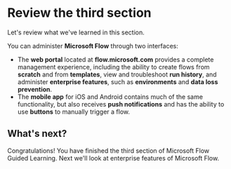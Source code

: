 <properties
   pageTitle="Review this section | Microsoft Flow"
   description="Review what you learned in this section of the Guided Learning for Microsoft Flow."
   services=""
   suite="flow"
   documentationCenter="na"
   authors="camsoper"
   manager="anneta"
   editor=""
   tags=""
   featuredVideoId=""
   courseDuration="3m"/>

<tags
   ms.service="flow"
   ms.devlang="na"
   ms.topic="get-started-article"
   ms.tgt_pltfrm="na"
   ms.workload="na"
   ms.date="11/22/2016"
   ms.author="casoper"/>

# Review the third section

Let's review what we've learned in this section.

You can administer **Microsoft Flow** through two interfaces: 

* The **web portal** located at **flow.microsoft.com** provides a complete management experience, including the ability to create flows from **scratch** and from **templates**, view and troubleshoot **run history**, and administer **enterprise features**, such as **environments** and **data loss prevention**.
* The **mobile app** for iOS and Android contains much of the same functionality, but also receives **push notifications** and has the ability to use **buttons** to manually trigger a flow. 

## What's next?
Congratulations! You have finished the third section of Microsoft Flow Guided Learning. Next we'll look at enterprise features of Microsoft Flow.

